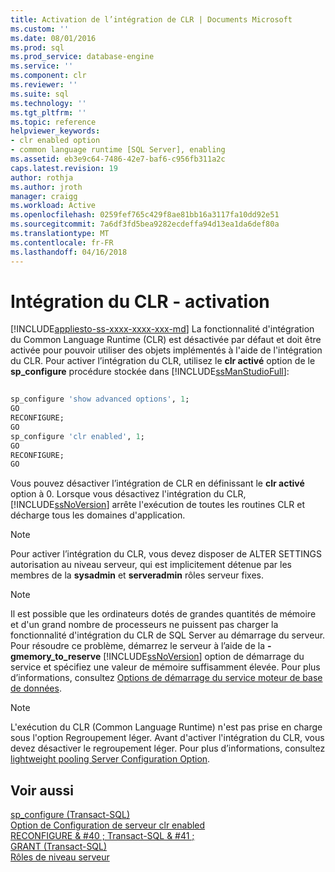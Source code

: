 ```yaml
---
title: Activation de l’intégration de CLR | Documents Microsoft
ms.custom: ''
ms.date: 08/01/2016
ms.prod: sql
ms.prod_service: database-engine
ms.service: ''
ms.component: clr
ms.reviewer: ''
ms.suite: sql
ms.technology: ''
ms.tgt_pltfrm: ''
ms.topic: reference
helpviewer_keywords:
- clr enabled option
- common language runtime [SQL Server], enabling
ms.assetid: eb3e9c64-7486-42e7-baf6-c956fb311a2c
caps.latest.revision: 19
author: rothja
ms.author: jroth
manager: craigg
ms.workload: Active
ms.openlocfilehash: 0259fef765c429f8ae81bb16a3117fa10dd92e51
ms.sourcegitcommit: 7a6df3fd5bea9282ecdeffa94d13ea1da6def80a
ms.translationtype: MT
ms.contentlocale: fr-FR
ms.lasthandoff: 04/16/2018
---
```

# <a name="clr-integration---enabling"></a>Intégration du CLR - activation
[!INCLUDE[appliesto-ss-xxxx-xxxx-xxx-md](../../includes/appliesto-ss-xxxx-xxxx-xxx-md.md)]
  La fonctionnalité d'intégration du Common Language Runtime (CLR) est désactivée par défaut et doit être activée pour pouvoir utiliser des objets implémentés à l'aide de l'intégration du CLR. Pour activer l’intégration du CLR, utilisez le **clr activé** option de le **sp_configure** procédure stockée dans [!INCLUDE[ssManStudioFull](../../includes/ssmanstudiofull-md.md)]:  
  
```sql  
  
sp_configure 'show advanced options', 1;  
GO  
RECONFIGURE;  
GO  
sp_configure 'clr enabled', 1;  
GO  
RECONFIGURE;  
GO  
```  
  
 Vous pouvez désactiver l’intégration de CLR en définissant le **clr activé** option à 0. Lorsque vous désactivez l'intégration du CLR, [!INCLUDE[ssNoVersion](../../includes/ssnoversion-md.md)] arrête l'exécution de toutes les routines CLR et décharge tous les domaines d'application.  
  
> [!NOTE]  
>  Pour activer l’intégration du CLR, vous devez disposer de ALTER SETTINGS autorisation au niveau serveur, qui est implicitement détenue par les membres de la **sysadmin** et **serveradmin** rôles serveur fixes.  
  
> [!NOTE]  
>  Il est possible que les ordinateurs dotés de grandes quantités de mémoire et d'un grand nombre de processeurs ne puissent pas charger la fonctionnalité d'intégration du CLR de SQL Server au démarrage du serveur. Pour résoudre ce problème, démarrez le serveur à l’aide de la **-gmemory_to_reserve** [!INCLUDE[ssNoVersion](../../includes/ssnoversion-md.md)] option de démarrage du service et spécifiez une valeur de mémoire suffisamment élevée. Pour plus d’informations, consultez [Options de démarrage du service moteur de base de données](../../database-engine/configure-windows/database-engine-service-startup-options.md).  
  
> [!NOTE]  
>  L'exécution du CLR (Common Language Runtime) n'est pas prise en charge sous l'option Regroupement léger. Avant d'activer l'intégration du CLR, vous devez désactiver le regroupement léger. Pour plus d’informations, consultez [lightweight pooling Server Configuration Option](../../database-engine/configure-windows/lightweight-pooling-server-configuration-option.md).  
  
## <a name="see-also"></a>Voir aussi  
 [sp_configure &#40;Transact-SQL&#41;](../../relational-databases/system-stored-procedures/sp-configure-transact-sql.md)   
 [Option de Configuration de serveur clr enabled](../../database-engine/configure-windows/clr-enabled-server-configuration-option.md)   
 [RECONFIGURE & #40 ; Transact-SQL & #41 ;](../../t-sql/language-elements/reconfigure-transact-sql.md)   
 [GRANT &#40;Transact-SQL&#41;](../../t-sql/statements/grant-transact-sql.md)   
 [Rôles de niveau serveur](../../relational-databases/security/authentication-access/server-level-roles.md)  
  
  
